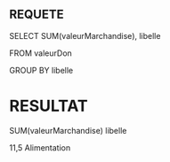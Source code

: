 ## REQUETE 

SELECT SUM(valeurMarchandise), libelle 

FROM valeurDon

GROUP BY libelle

# RESULTAT

SUM(valeurMarchandise)      libelle

11,5                        Alimentation
